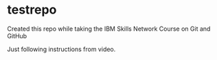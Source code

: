 # testrepo

Created this repo while taking the IBM Skills Network Course on Git and GitHub

Just following instructions from video.
